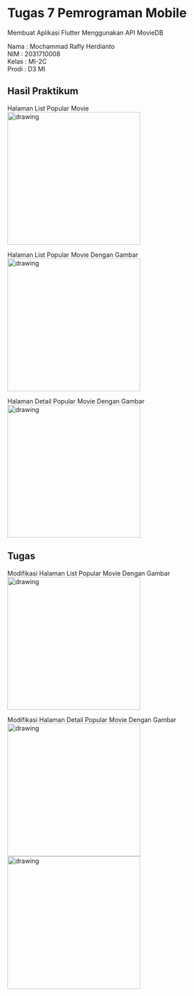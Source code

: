 # Tugas 7 Pemrograman Mobile

Membuat Aplikasi Flutter Menggunakan API MovieDB

Nama  : Mochammad Rafly Herdianto <br/>
NIM   : 2031710008 <br/>
Kelas : MI-2C <br/>
Prodi : D3 MI <br/>

## Hasil Praktikum

Halaman List Popular Movie
<br/>
<img src="assets/images/ss/1.png" alt="drawing" width="300"/>
<br/>

Halaman List Popular Movie Dengan Gambar
<br/>
<img src="assets/images/ss/2.png" alt="drawing" width="300"/>
<br/>

Halaman Detail Popular Movie Dengan Gambar
<br/>
<img src="assets/images/ss/3.png" alt="drawing" width="300"/>
<br/>

## Tugas

Modifikasi Halaman List Popular Movie Dengan Gambar
<br/>
<img src="assets/images/ss/4.png" alt="drawing" width="300"/>
<br/>

Modifikasi Halaman Detail Popular Movie Dengan Gambar
<br/>
<img src="assets/images/ss/5.png" alt="drawing" width="300"/>
<br/>
<img src="assets/images/ss/6.png" alt="drawing" width="300"/>